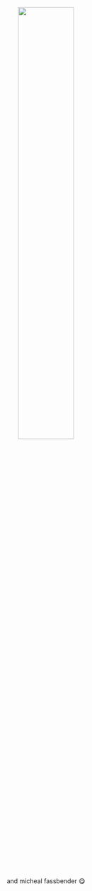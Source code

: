 <p align="center"><img width="50%" src="https://media.discordapp.net/attachments/1144205218943340547/1317726041229230131/IMG_8789.jpg?ex=675fbb82&is=675e6a02&hm=11a0c2d6c9f1ef1c785d035537d3324e27861212796d784ecacc9333f72d2120&">
</p>
<p align="center">and micheal fassbender 😋
